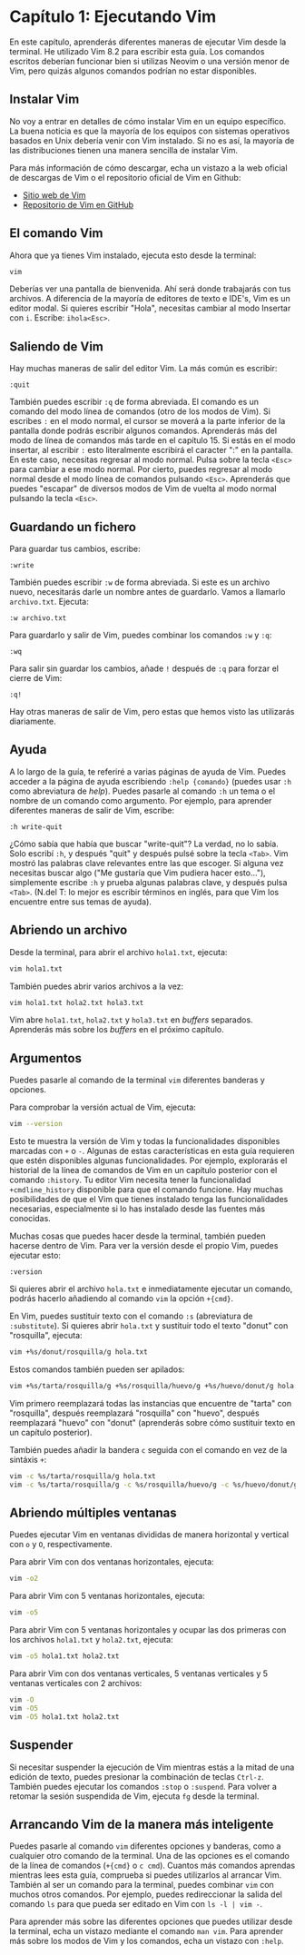 # Capítulo 1: Ejecutando Vim

En este capítulo, aprenderás diferentes maneras de ejecutar Vim desde la terminal. He utilizado Vim 8.2 para escribir esta guía. Los comandos escritos deberían funcionar bien si utilizas Neovim o una versión menor de Vim, pero quizás algunos comandos podrían no estar disponibles.

## Instalar Vim

No voy a entrar en detalles de cómo instalar Vim en un equipo específico. La buena noticia es que la mayoría de los equipos con sistemas operativos basados en Unix debería venir con Vim instalado. Si no es así, la mayoría de las distribuciones tienen una manera sencilla de instalar Vim.

Para más información de cómo descargar, echa un vistazo a la web oficial de descargas de Vim o el repositorio oficial de Vim en Github:

* [Sitio web de Vim](https://www.vim.org/download.php)
* [Repositorio de Vim en GitHub](https://github.com/vim/vim)

## El comando Vim

Ahora que ya tienes Vim instalado, ejecuta esto desde la terminal:

```bash
vim
```

Deberías ver una pantalla de bienvenida. Ahí será donde trabajarás con tus archivos. A diferencia de la mayoría de editores de texto e IDE's, Vim es un editor modal. Si quieres escribir "Hola", necesitas cambiar al modo Insertar con `i`. Escribe: `ihola<Esc>`.

## Saliendo de Vim

Hay muchas maneras de salir del editor Vim. La más común es escribir:

```text
:quit
```

También puedes escribir `:q` de forma abreviada. El comando es un comando del modo línea de comandos \(otro de los modos de Vim\). Si escribes `:` en el modo normal, el cursor se moverá a la parte inferior de la pantalla donde podrás escribir algunos comandos. Aprenderás más del modo de línea de comandos más tarde en el capítulo 15. Si estás en el modo insertar, al escribir `:` esto literalmente escribirá el caracter ":" en la pantalla. En este caso, necesitas regresar al modo normal. Pulsa sobre la tecla `<Esc>` para cambiar a ese modo normal. Por cierto, puedes regresar al modo normal desde el modo línea de comandos pulsando `<Esc>`. Aprenderás que puedes "escapar" de diversos modos de Vim de vuelta al modo normal pulsando la tecla `<Esc>`.

## Guardando un fichero

Para guardar tus cambios, escribe:

```text
:write
```

También puedes escribir `:w` de forma abreviada. Si este es un archivo nuevo, necesitarás darle un nombre antes de guardarlo. Vamos a llamarlo `archivo.txt`. Ejecuta:

```text
:w archivo.txt
```

Para guardarlo y salir de Vim, puedes combinar los comandos `:w` y `:q`:

```text
:wq
```

Para salir sin guardar los cambios, añade `!` después de `:q` para forzar el cierre de Vim:

```text
:q!
```

Hay otras maneras de salir de Vim, pero estas que hemos visto las utilizarás diariamente.

## Ayuda

A lo largo de la guía, te referiré a varias páginas de ayuda de Vim. Puedes acceder a la página de ayuda escribiendo `:help {comando}` \(puedes usar `:h` como abreviatura de _help_\). Puedes pasarle al comando `:h` un tema o el nombre de un comando como argumento. Por ejemplo, para aprender diferentes maneras de salir de Vim, escribe:

```text
:h write-quit
```

¿Cómo sabía que había que buscar "write-quit"? La verdad, no lo sabía. Solo escribí `:h`, y después "quit" y después pulsé sobre la tecla `<Tab>`. Vim mostró las palabras clave relevantes entre las que escoger. Si alguna vez necesitas buscar algo \("Me gustaría que Vim pudiera hacer esto..."\), simplemente escribe `:h` y prueba algunas palabras clave, y después pulsa `<Tab>`. \(N.del T: lo mejor es escribir términos en inglés, para que Vim los encuentre entre sus temas de ayuda\).

## Abriendo un archivo

Desde la terminal, para abrir el archivo `hola1.txt`, ejecuta:

```bash
vim hola1.txt
```

También puedes abrir varios archivos a la vez:

```bash
vim hola1.txt hola2.txt hola3.txt
```

Vim abre `hola1.txt`, `hola2.txt` y `hola3.txt` en _buffers_ separados. Aprenderás más sobre los _buffers_ en el próximo capítulo.

## Argumentos

Puedes pasarle al comando de la terminal `vim` diferentes banderas y opciones.

Para comprobar la versión actual de Vim, ejecuta:

```bash
vim --version
```

Esto te muestra la versión de Vim y todas la funcionalidades disponibles marcadas con `+` o `-`. Algunas de estas características en esta guía requieren que estén disponibles algunas funcionalidades. Por ejemplo, explorarás el historial de la línea de comandos de Vim en un capítulo posterior con el comando `:history`. Tu editor Vim necesita tener la funcionalidad `+cmdline_history` disponible para que el comando funcione. Hay muchas posibilidades de que el Vim que tienes instalado tenga las funcionalidades necesarias, especialmente si lo has instalado desde las fuentes más conocidas.

Muchas cosas que puedes hacer desde la terminal, también pueden hacerse dentro de Vim. Para ver la versión desde el propio Vim, puedes ejecutar esto:

```text
:version
```

Si quieres abrir el archivo `hola.txt` e inmediatamente ejecutar un comando, podrás hacerlo añadiendo al comando `vim` la opción `+{cmd}`.

En Vim, puedes sustituir texto con el comando `:s` \(abreviatura de `:substitute`\). Si quieres abrir `hola.txt` y sustituir todo el texto "donut" con "rosquilla", ejecuta:

```bash
vim +%s/donut/rosquilla/g hola.txt
```

Estos comandos también pueden ser apilados:

```bash
vim +%s/tarta/rosquilla/g +%s/rosquilla/huevo/g +%s/huevo/donut/g hola.txt
```

Vim primero reemplazará todas las instancias que encuentre de "tarta" con "rosquilla", después reemplazará "rosquilla" con "huevo", después reemplazará "huevo" con "donut" \(aprenderás sobre cómo sustituir texto en un capítulo posterior\).

También puedes añadir la bandera `c` seguida con el comando en vez de la sintáxis `+`:

```bash
vim -c %s/tarta/rosquilla/g hola.txt
vim -c %s/tarta/rosquilla/g -c %s/rosquilla/huevo/g -c %s/huevo/donut/g hola.txt
```

## Abriendo múltiples ventanas

Puedes ejecutar Vim en ventanas divididas de manera horizontal y vertical con `o` y `O`, respectivamente.

Para abrir Vim con dos ventanas horizontales, ejecuta:

```bash
vim -o2
```

Para abrir Vim con 5 ventanas horizontales, ejecuta:

```bash
vim -o5
```

Para abrir Vim con 5 ventanas horizontales y ocupar las dos primeras con los archivos `hola1.txt` y `hola2.txt`, ejecuta:

```bash
vim -o5 hola1.txt hola2.txt
```

Para abrir Vim con dos ventanas verticales, 5 ventanas verticales y 5 ventanas verticales con 2 archivos:

```bash
vim -O
vim -O5
vim -O5 hola1.txt hola2.txt
```

## Suspender

Si necesitar suspender la ejecución de Vim mientras estás a la mitad de una edición de texto, puedes presionar la combinación de teclas `Ctrl-z`. También puedes ejecutar los comandos `:stop` o `:suspend`. Para volver a retomar la sesión suspendida de Vim, ejecuta `fg` desde la terminal.

## Arrancando Vim de la manera más inteligente

Puedes pasarle al comando `vim` diferentes opciones y banderas, como a cualquier otro comando de la terminal. Una de las opciones es el comando de la línea de comandos \(`+{cmd}` o `c cmd`\). Cuantos más comandos aprendas mientras lees esta guía, comprueba si puedes utilizarlos al arrancar Vim. También al ser un comando para la terminal, puedes combinar `vim` con muchos otros comandos. Por ejemplo, puedes redireccionar la salida del comando `ls` para que pueda ser editado en Vim con `ls -l | vim -`.

Para aprender más sobre las diferentes opciones que puedes utilizar desde la terminal, echa un vistazo mediante el comando `man vim`. Para aprender más sobre los modos de Vim y los comandos, echa un vistazo con `:help`.

